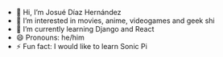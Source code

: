 - 👋 Hi, I’m Josué Díaz Hernández
- 👀 I’m interested in movies, anime, videogames and geek shi
- 🌱 I’m currently learning Django and React
- 😄 Pronouns: he/him
- ⚡ Fun fact: I would like to learn Sonic Pi

<!---
diazhdez/diazhdez is a ✨ special ✨ repository because its `README.md` (this file) appears on your GitHub profile.
You can click the Preview link to take a look at your changes.
--->

